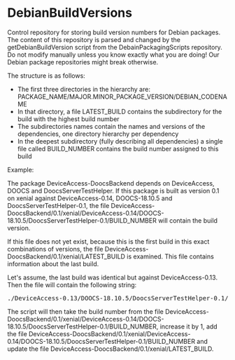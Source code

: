 # DebianBuildVersions
Control repository for storing build version numbers for Debian packages. The content of this repository is parsed and changed by the getDebianBuildVersion script from the DebainPackagingScripts repository. Do not modify manually unless you know exactly what you are doing! Our Debian package repositories might break otherwise.

The structure is as follows:
* The first three directories in the hierarchy are: PACKAGE_NAME/MAJOR.MINOR_PACKAGE_VERSION/DEBIAN_CODENAME
* In that directory, a file LATEST_BUILD contains the subdirectory for the build with the highest build number
* The subdirectories names contain the names and versions of the dependencies, one directory hierarchy per dependency
* In the deepest subdirectory (fully describing all dependencies) a single file called BUILD_NUMBER contains the build number assigned to this build

Example:

The package DeviceAccess-DoocsBackend depends on DeviceAccess, DOOCS and DoocsServerTestHelper. If this package is built as version 0.1 on xenial against DeviceAccess-0.14, DOOCS-18.10.5 and DoocsServerTestHelper-0.1, the file DeviceAccess-DoocsBackend/0.1/xenial/DeviceAccess-0.14/DOOCS-18.10.5/DoocsServerTestHelper-0.1/BUILD_NUMBER will contain the build version.

If this file does not yet exist, because this is the first build in this exact combinations of versions, the file DeviceAccess-DoocsBackend/0.1/xenial/LATEST_BUILD is examined. This file contains information about the last build.

Let's assume, the last build was identical but against DeviceAccess-0.13. Then the file will contain the following string:
<pre>./DeviceAccess-0.13/DOOCS-18.10.5/DoocsServerTestHelper-0.1/BUILD_NUMBER</pre>

The script will then take the build number from the file DeviceAccess-DoocsBackend/0.1/xenial/DeviceAccess-0.14/DOOCS-18.10.5/DoocsServerTestHelper-0.1/BUILD_NUMBER, increase it by 1, add the file DeviceAccess-DoocsBackend/0.1/xenial/DeviceAccess-0.14/DOOCS-18.10.5/DoocsServerTestHelper-0.1/BUILD_NUMBER and update the file DeviceAccess-DoocsBackend/0.1/xenial/LATEST_BUILD.
